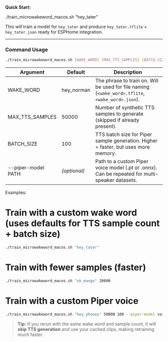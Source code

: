 **Quick Start:**

./train_microwakeword_macos.sh "hey_tater"

This will train a model for `hey_tater` and produce `hey_tater.tflite` + `hey_tater.json`
ready for ESPHome integration.

---

### Command Usage
```bash
./train_microwakeword_macos.sh [WAKE_WORD] [MAX_TTS_SAMPLES] [BATCH_SIZE] [--piper-model path.pt] [...]
```
| Argument              | Default     | Description |
|----------------------|-------------|-------------|
| WAKE_WORD            | hey_norman  | The phrase to train on. Will be used for file naming (`<wake_word>.tflite`, `<wake_word>.json`). |
| MAX_TTS_SAMPLES      | 50000       | Number of synthetic TTS samples to generate (skipped if already present). |
| BATCH_SIZE           | 100         | TTS batch size for Piper sample generation. Higher = faster, but uses more memory. |
| --piper-model PATH   | *(optional)*| Path to a custom Piper voice model (.pt or .onnx). Can be repeated for multi-speaker datasets. |

Examples:

# Train with a custom wake word (uses defaults for TTS sample count + batch size)
```bash
./train_microwakeword_macos.sh "hey_tater"
```
# Train with fewer samples (faster)
```bash
./train_microwakeword_macos.sh "ok_mango" 20000
```
# Train with a custom Piper voice
```bash
./train_microwakeword_macos.sh "hey_phooey" 50000 100 --piper-model voices/en_US-amy.pt
```
> **Tip:** If you rerun with the same wake word and sample count, it will **skip TTS generation** and use your cached clips, making retraining much faster.
